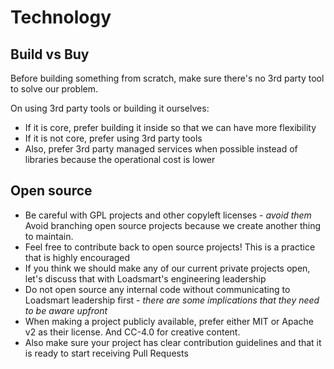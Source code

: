 # Technology

## Build vs Buy
Before building something from scratch, make sure there's no 3rd party tool to solve our problem.

On using 3rd party tools or building it ourselves:
- If it is core, prefer building it inside so that we can have more flexibility
- If it is not core, prefer using 3rd party tools
- Also, prefer 3rd party managed services when possible instead of libraries because the operational cost is lower

## Open source

- Be careful with GPL projects and other copyleft licenses - _avoid them_
Avoid branching open source projects because we create another thing to maintain.
- Feel free to contribute back to open source projects! This is a practice that is highly encouraged
- If you think we should make any of our current private projects open, let's discuss that with Loadsmart's engineering leadership
- Do not open source any internal code without communicating to Loadsmart leadership first - _there are some implications that they need to be aware upfront_
- When making a project publicly available, prefer either MIT or Apache v2 as their license. And CC-4.0 for creative content.
- Also make sure your project has clear contribution guidelines and that it is ready to start receiving Pull Requests
